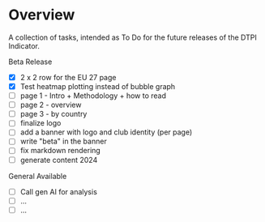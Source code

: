 # Overview

A collection of tasks, intended as To Do for the future releases of the DTPI Indicator. 

Beta Release

- [x] 2 x 2 row for the EU 27 page
- [x] Test heatmap plotting instead of bubble graph
- [ ] page 1 - Intro + Methodology + how to read
- [ ] page 2 - overview
- [ ] page 3 - by country
- [ ] finalize logo
- [ ] add a banner with logo and club identity (per page)
- [ ] write "beta" in the banner
- [ ] fix markdown rendering
- [ ] generate content 2024 

General Available

- [ ] Call gen AI for analysis
- [ ] ...
- [ ] ...

